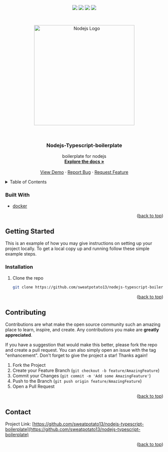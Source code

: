 <div id="top"></div>
<p align="center">
<img src=https://img.shields.io/github/stars/sweatpotato13/nodejs-typescript-boilerplate?style=for-the-badge&logo=appveyor&color=blue />
<img src=https://img.shields.io/github/forks/sweatpotato13/nodejs-typescript-boilerplate?style=for-the-badge&logo=appveyor&color=blue />
<img src=https://img.shields.io/github/issues/sweatpotato13/nodejs-typescript-boilerplate?style=for-the-badge&logo=appveyor&color=informational />
<img src=https://img.shields.io/github/issues-pr/sweatpotato13/nodejs-typescript-boilerplate?style=for-the-badge&logo=appveyor&color=informational />
</p>
<br />
<!-- PROJECT LOGO -->
<p align="center">
  <a href="https://nodejs.org" target="blank"><img src="https://nodejs.org/static/images/logo.svg" width="320" alt="Nodejs Logo" /></a>
</p>

<br />
<div align="center">
  <a href="https://github.com/sweatpotato13/nodejs-typescript-boilerplate">
    <!-- <img src="images/logo.png" alt="Logo" width="80" height="80"> -->
  </a>

<h3 align="center">Nodejs-Typescript-boilerplate</h3>

  <p align="center">
    boilerplate for nodejs
    <br />
    <a href="https://github.com/sweatpotato13/nodejs-typescript-boilerplate"><strong>Explore the docs »</strong></a>
    <br />
    <br />
    <a href="https://github.com/sweatpotato13/nodejs-typescript-boilerplate">View Demo</a>
    ·
    <a href="https://github.com/sweatpotato13/nodejs-typescript-boilerplate/issues">Report Bug</a>
    ·
    <a href="https://github.com/sweatpotato13/nodejs-typescript-boilerplate/issues">Request Feature</a>
  </p>
</div>



<!-- TABLE OF CONTENTS -->
<details>
  <summary>Table of Contents</summary>
  <ol>
    <li>
      <ul>
        <li><a href="#built-with">Built With</a></li>
      </ul>
    </li>
    <li>
      <a href="#getting-started">Getting Started</a>
      <ul>
        <li><a href="#prerequisites">Prerequisites</a></li>
        <li><a href="#installation">Installation</a></li>
      </ul>
    </li>
    <li><a href="#usage">Usage</a></li>
    <li><a href="#roadmap">Roadmap</a></li>
    <li><a href="#contributing">Contributing</a></li>
    <li><a href="#license">License</a></li>
    <li><a href="#contact">Contact</a></li>
    <li><a href="#acknowledgments">Acknowledgments</a></li>
  </ol>
</details>



### Built With

* [docker](https://www.docker.com/)

<p align="right">(<a href="#top">back to top</a>)</p>


<!-- GETTING STARTED -->
## Getting Started

This is an example of how you may give instructions on setting up your project locally.
To get a local copy up and running follow these simple example steps.

### Installation

1. Clone the repo
   ```sh
   git clone https://github.com/sweatpotato13/nodejs-typescript-boilerplate.git
   ```

<p align="right">(<a href="#top">back to top</a>)</p>


<!-- CONTRIBUTING -->
## Contributing

Contributions are what make the open source community such an amazing place to learn, inspire, and create. Any contributions you make are **greatly appreciated**.

If you have a suggestion that would make this better, please fork the repo and create a pull request. You can also simply open an issue with the tag "enhancement".
Don't forget to give the project a star! Thanks again!

1. Fork the Project
2. Create your Feature Branch (`git checkout -b feature/AmazingFeature`)
3. Commit your Changes (`git commit -m 'Add some AmazingFeature'`)
4. Push to the Branch (`git push origin feature/AmazingFeature`)
5. Open a Pull Request

<p align="right">(<a href="#top">back to top</a>)</p>


<!-- CONTACT -->
## Contact

Project Link: [https://github.com/sweatpotato13/nodejs-typescript-boilerplate](https://github.com/sweatpotato13/nodejs-typescript-boilerplate)

<p align="right">(<a href="#top">back to top</a>)</p>